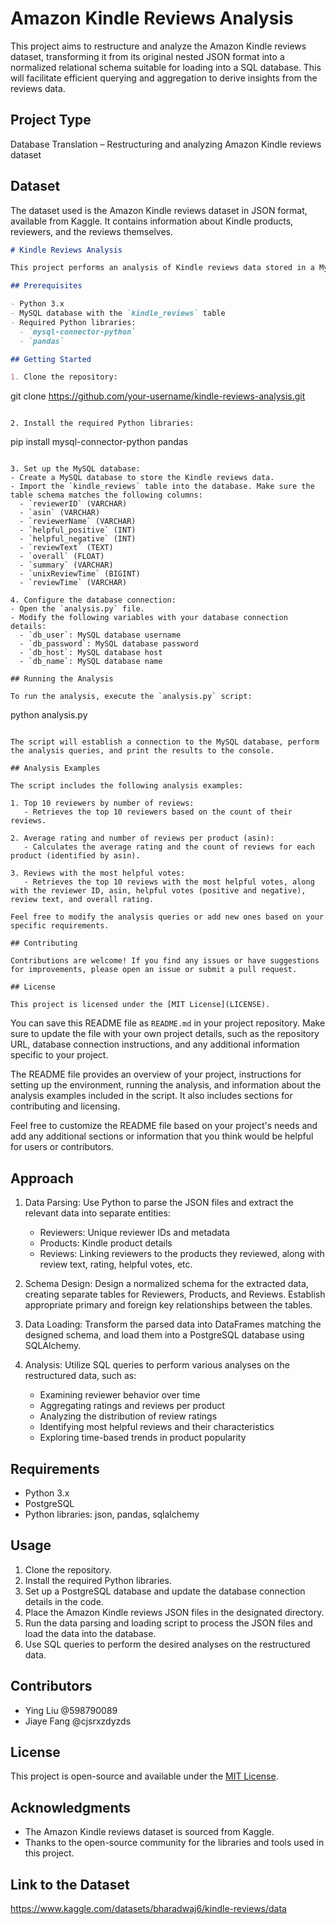 # Amazon Kindle Reviews Analysis

This project aims to restructure and analyze the Amazon Kindle reviews dataset, transforming it from its original nested JSON format into a normalized relational schema suitable for loading into a SQL database. This will facilitate efficient querying and aggregation to derive insights from the reviews data.

## Project Type
Database Translation – Restructuring and analyzing Amazon Kindle reviews dataset

## Dataset

The dataset used is the Amazon Kindle reviews dataset in JSON format, available from Kaggle. It contains information about Kindle products, reviewers, and the reviews themselves.

```markdown
# Kindle Reviews Analysis

This project performs an analysis of Kindle reviews data stored in a MySQL database. The analysis includes examples such as finding the top reviewers, calculating average ratings per product, and retrieving reviews with the most helpful votes.

## Prerequisites

- Python 3.x
- MySQL database with the `kindle_reviews` table
- Required Python libraries:
  - `mysql-connector-python`
  - `pandas`

## Getting Started

1. Clone the repository:
   ```
   git clone https://github.com/your-username/kindle-reviews-analysis.git
   ```

2. Install the required Python libraries:
   ```
   pip install mysql-connector-python pandas
   ```

3. Set up the MySQL database:
   - Create a MySQL database to store the Kindle reviews data.
   - Import the `kindle_reviews` table into the database. Make sure the table schema matches the following columns:
     - `reviewerID` (VARCHAR)
     - `asin` (VARCHAR)
     - `reviewerName` (VARCHAR)
     - `helpful_positive` (INT)
     - `helpful_negative` (INT)
     - `reviewText` (TEXT)
     - `overall` (FLOAT)
     - `summary` (VARCHAR)
     - `unixReviewTime` (BIGINT)
     - `reviewTime` (VARCHAR)

4. Configure the database connection:
   - Open the `analysis.py` file.
   - Modify the following variables with your database connection details:
     - `db_user`: MySQL database username
     - `db_password`: MySQL database password
     - `db_host`: MySQL database host
     - `db_name`: MySQL database name

## Running the Analysis

To run the analysis, execute the `analysis.py` script:

```
python analysis.py
```

The script will establish a connection to the MySQL database, perform the analysis queries, and print the results to the console.

## Analysis Examples

The script includes the following analysis examples:

1. Top 10 reviewers by number of reviews:
   - Retrieves the top 10 reviewers based on the count of their reviews.

2. Average rating and number of reviews per product (asin):
   - Calculates the average rating and the count of reviews for each product (identified by asin).

3. Reviews with the most helpful votes:
   - Retrieves the top 10 reviews with the most helpful votes, along with the reviewer ID, asin, helpful votes (positive and negative), review text, and overall rating.

Feel free to modify the analysis queries or add new ones based on your specific requirements.

## Contributing

Contributions are welcome! If you find any issues or have suggestions for improvements, please open an issue or submit a pull request.

## License

This project is licensed under the [MIT License](LICENSE).
```

You can save this README file as `README.md` in your project repository. Make sure to update the file with your own project details, such as the repository URL, database connection instructions, and any additional information specific to your project.

The README file provides an overview of your project, instructions for setting up the environment, running the analysis, and information about the analysis examples included in the script. It also includes sections for contributing and licensing.

Feel free to customize the README file based on your project's needs and add any additional sections or information that you think would be helpful for users or contributors.

## Approach

1. Data Parsing: Use Python to parse the JSON files and extract the relevant data into separate entities:
   - Reviewers: Unique reviewer IDs and metadata
   - Products: Kindle product details
   - Reviews: Linking reviewers to the products they reviewed, along with review text, rating, helpful votes, etc.

2. Schema Design: Design a normalized schema for the extracted data, creating separate tables for Reviewers, Products, and Reviews. Establish appropriate primary and foreign key relationships between the tables.

3. Data Loading: Transform the parsed data into DataFrames matching the designed schema, and load them into a PostgreSQL database using SQLAlchemy.

4. Analysis: Utilize SQL queries to perform various analyses on the restructured data, such as:
   - Examining reviewer behavior over time
   - Aggregating ratings and reviews per product
   - Analyzing the distribution of review ratings
   - Identifying most helpful reviews and their characteristics
   - Exploring time-based trends in product popularity

## Requirements

- Python 3.x
- PostgreSQL
- Python libraries: json, pandas, sqlalchemy

## Usage

1. Clone the repository.
2. Install the required Python libraries.
3. Set up a PostgreSQL database and update the database connection details in the code.
4. Place the Amazon Kindle reviews JSON files in the designated directory.
5. Run the data parsing and loading script to process the JSON files and load the data into the database.
6. Use SQL queries to perform the desired analyses on the restructured data.

## Contributors

- Ying Liu @598790089
- Jiaye Fang @cjsrxzdyzds

## License

This project is open-source and available under the [MIT License](https://opensource.org/licenses/MIT).

## Acknowledgments

- The Amazon Kindle reviews dataset is sourced from Kaggle.
- Thanks to the open-source community for the libraries and tools used in this project.

## Link to the Dataset
https://www.kaggle.com/datasets/bharadwaj6/kindle-reviews/data
